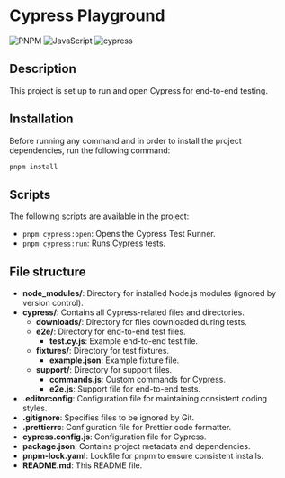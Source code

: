 # Cypress Playground

![PNPM](https://img.shields.io/badge/pnpm-%234a4a4a.svg?style=for-the-badge&logo=pnpm&logoColor=f69220)
![JavaScript](https://img.shields.io/badge/javascript-%23323330.svg?style=for-the-badge&logo=javascript&logoColor=%23F7DF1E)
![cypress](https://img.shields.io/badge/-cypress-%23E5E5E5?style=for-the-badge&logo=cypress&logoColor=058a5e)

## Description

This project is set up to run and open Cypress for end-to-end testing.

## Installation

Before running any command and in order to install the project dependencies, run the following command:

```sh
pnpm install
```

## Scripts

The following scripts are available in the project:

-   `pnpm cypress:open`: Opens the Cypress Test Runner.
-   `pnpm cypress:run`: Runs Cypress tests.

## File structure

-   **node_modules/**: Directory for installed Node.js modules (ignored by version control).
-   **cypress/**: Contains all Cypress-related files and directories.
    -   **downloads/**: Directory for files downloaded during tests.
    -   **e2e/**: Directory for end-to-end test files.
        -   **test.cy.js**: Example end-to-end test file.
    -   **fixtures/**: Directory for test fixtures.
        -   **example.json**: Example fixture file.
    -   **support/**: Directory for support files.
        -   **commands.js**: Custom commands for Cypress.
        -   **e2e.js**: Support file for end-to-end tests.
-   **.editorconfig**: Configuration file for maintaining consistent coding styles.
-   **.gitignore**: Specifies files to be ignored by Git.
-   **.prettierrc**: Configuration file for Prettier code formatter.
-   **cypress.config.js**: Configuration file for Cypress.
-   **package.json**: Contains project metadata and dependencies.
-   **pnpm-lock.yaml**: Lockfile for pnpm to ensure consistent installs.
-   **README.md**: This README file.

